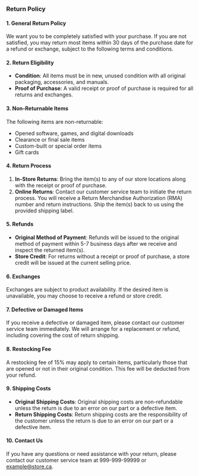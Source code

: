 ### Return Policy

#### 1. **General Return Policy**

We want you to be completely satisfied with your purchase. If you are not satisfied, you may return most items within 30 days of the purchase date for a refund or exchange, subject to the following terms and conditions.

#### 2. **Return Eligibility**

- **Condition**: All items must be in new, unused condition with all original packaging, accessories, and manuals.
- **Proof of Purchase**: A valid receipt or proof of purchase is required for all returns and exchanges.

#### 3. **Non-Returnable Items**

The following items are non-returnable:

- Opened software, games, and digital downloads
- Clearance or final sale items
- Custom-built or special order items
- Gift cards

#### 4. **Return Process**

1. **In-Store Returns**: Bring the item(s) to any of our store locations along with the receipt or proof of purchase.
2. **Online Returns**: Contact our customer service team to initiate the return process. You will receive a Return Merchandise Authorization (RMA) number and return instructions. Ship the item(s) back to us using the provided shipping label.

#### 5. **Refunds**

- **Original Method of Payment**: Refunds will be issued to the original method of payment within 5-7 business days after we receive and inspect the returned item(s).
- **Store Credit**: For returns without a receipt or proof of purchase, a store credit will be issued at the current selling price.

#### 6. **Exchanges**

Exchanges are subject to product availability. If the desired item is unavailable, you may choose to receive a refund or store credit.

#### 7. **Defective or Damaged Items**

If you receive a defective or damaged item, please contact our customer service team immediately. We will arrange for a replacement or refund, including covering the cost of return shipping.

#### 8. **Restocking Fee**

A restocking fee of 15% may apply to certain items, particularly those that are opened or not in their original condition. This fee will be deducted from your refund.

#### 9. **Shipping Costs**

- **Original Shipping Costs**: Original shipping costs are non-refundable unless the return is due to an error on our part or a defective item.
- **Return Shipping Costs**: Return shipping costs are the responsibility of the customer unless the return is due to an error on our part or a defective item.

#### 10. **Contact Us**

If you have any questions or need assistance with your return, please contact our customer service team at 999-999-99999 or example@store.ca.
